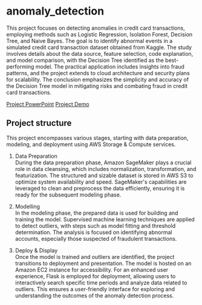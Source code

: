 # anomaly_detection

This project focuses on detecting anomalies in credit card transactions, employing methods such as Logistic Regression, Isolation Forest, Decision Tree, and Naive Bayes. The goal is to identify abnormal events in a simulated credit card transaction dataset obtained from Kaggle. The study involves details about the data source, feature selection, code explanation, and model comparison, with the Decision Tree identified as the best-performing model. The practical application includes insights into fraud patterns, and the project extends to cloud architecture and security plans for scalability. The conclusion emphasizes the simplicity and accuracy of the Decision Tree model in mitigating risks and combating fraud in credit card transactions.

[Project PowerPoint](https://drive.google.com/file/d/1aRfzkz3Ce1CibNvE_z8YgL__RyDmn4oH/view?usp=sharing)
[Project Demo](https://www.youtube.com/watch?v=UPLxJ4jbBDo&ab_channel=YiboGe)

## Project structure
This project encompasses various stages, starting with data preparation, modeling, and deployment using AWS Storage & Compute services. 
<br>
1. Data Preparation <br>
During the data preparation phase, Amazon SageMaker plays a crucial role in data cleansing, which includes normalization, transformation, and featurization. The structured and sizable dataset is stored in AWS S3 to optimize system availability and speed. SageMaker's capabilities are leveraged to clean and preprocess the data efficiently, ensuring it is ready for the subsequent modeling phase. <br>

2. Modelling <br>
In the modeling phase, the prepared data is used for building and training the model. Supervised machine learning techniques are applied to detect outliers, with steps such as model fitting and threshold determination. The analysis is focused on identifying abnormal accounts, especially those suspected of fraudulent transactions.<br>

3. Deploy & Display<br>
Once the model is trained and outliers are identified, the project transitions to deployment and presentation. The model is hosted on an Amazon EC2 instance for accessibility. For an enhanced user experience, Flask is employed for deployment, allowing users to interactively search specific time periods and analyze data related to outliers. This ensures a user-friendly interface for exploring and understanding the outcomes of the anomaly detection process.

